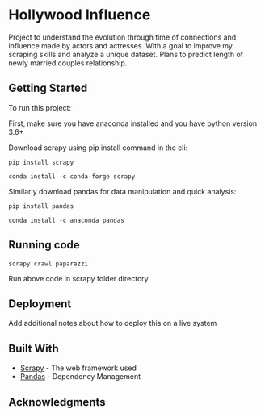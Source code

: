# Hollywood Influence 
Project to understand the evolution through time of connections and influence made by actors and actresses.
With a goal to improve my scraping skills and analyze a unique dataset.
Plans to predict length of newly married couples relationship.
## Getting Started

To run this project:

First, make sure you have anaconda installed and you have python version 3.6+

Download scrapy using pip install command in the cli:
```
pip install scrapy
```
```
conda install -c conda-forge scrapy 
```
Similarly download pandas for data manipulation and quick analysis:
```
pip install pandas
```
```
conda install -c anaconda pandas
```

## Running code
```
scrapy crawl paparazzi
```
Run above code in scrapy folder directory

## Deployment

Add additional notes about how to deploy this on a live system

## Built With

* [Scrapy](http://www.dropwizard.io/1.0.2/docs/) - The web framework used
* [Pandas](https://maven.apache.org/) - Dependency Management


## Acknowledgments

